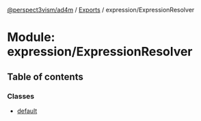 [@perspect3vism/ad4m](../README.md) / [Exports](../modules.md) / expression/ExpressionResolver

# Module: expression/ExpressionResolver

## Table of contents

### Classes

- [default](../classes/expression_ExpressionResolver.default.md)
